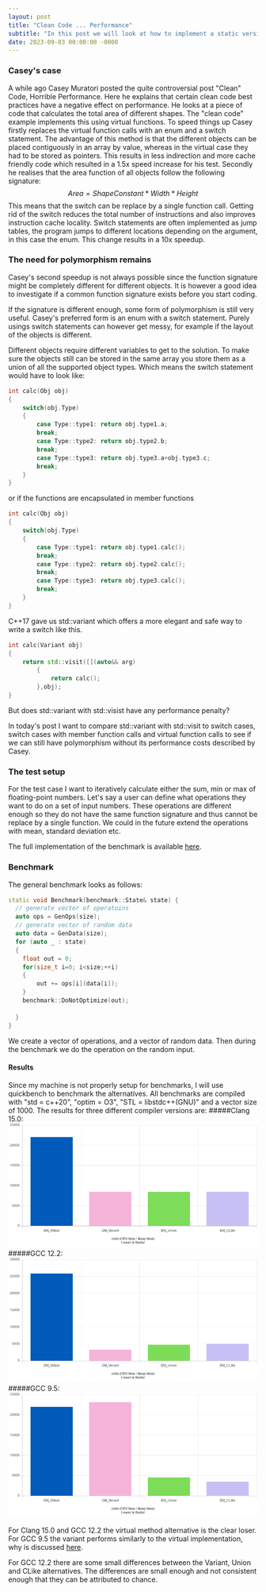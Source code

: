 ```yaml
---
layout: post
title: "Clean Code ... Performance"
subtitle: "In this post we will look at how to implement a static version of the Observer pattern"
date: 2023-09-03 00:00:00 -0000
---
```


### Casey's case 

A while ago Casey Muratori posted the quite controversial post "Clean" Code, Horrible Performance. Here he explains that certain clean code best practices have a negative effect on performance. 
He looks at a piece of code that calculates the total area of different shapes. The "clean code" example implements this using virtual functions. To speed things up Casey firstly replaces the virtual function calls with an enum and a switch statement. The advantage of this method is that the different objects can be placed contiguously in an array by value, whereas in the virtual case they had to be stored as pointers. This results in less indirection and more cache friendly code which resulted in a 1.5x speed increase for his test. 
Secondly he realises that the area function of all objects follow the following signature:
$$ Area = ShapeConstant*Width*Height$$ This means that the switch can be replace by a single function call. Getting rid of the switch reduces the total number of instructions and also improves instruction cache locality. Switch statements are often implemented as jump tables, the program jumps to different locations depending on the argument, in this case the enum. This change results in a 10x speedup.

### The need for polymorphism remains

Casey's second speedup is not always possible since the function signature might be completely different for different objects. It is however a good idea to investigate if a common function signature exists before you start coding.

If the signature is different enough, some form of polymorphism is still very useful. Casey's preferred form is an enum with a switch statement. Purely usings switch statements can however get messy, for example if the layout of the objects is different. 

Different objects require different variables to get to the solution. To make sure the objects still can be stored in the same array you store them as a union of all the supported object types. Which means the switch statement would have to look like:
```cpp
int calc(Obj obj) 
{
    switch(obj.Type)
    {
        case Type::type1: return obj.type1.a;
        break;
        case Type::type2: return obj.type2.b; 
        break;
        case Type::type3: return obj.type3.a+obj.type3.c;
        break;
    }
}
```
or if the functions are encapsulated in member functions
```cpp
int calc(Obj obj) 
{
    switch(obj.Type)
    {
        case Type::type1: return obj.type1.calc();
        break;
        case Type::type2: return obj.type2.calc(); 
        break;
        case Type::type3: return obj.type3.calc();
        break;
    }
}
```
C++17 gave us std::variant which offers a more elegant and safe way to write a switch like this. 
```cpp
int calc(Variant obj) 
{
    return std::visit([](auto&& arg)
        {
            return calc();
        },obj);
}
```

But does std::variant with std::visist have any performance penalty? 

In today's post I want to compare std::variant with std::visit to switch cases, switch cases with member function calls and virtual function calls to see if we can still have polymorphism without its performance costs described by Casey.

### The test setup

For the test case I want to iteratively calculate either the sum, min or max of floating-point numbers. Let's say a user can define what operations they want to do on a set of input numbers. These operations are different enough so they do not have the same function signature and thus cannot be replace by a single function. We could in the future extend the operations with mean, standard deviation etc. 

The full implementation of the benchmark is available [here](https://github.com/HeinBreukers/CleanCode...Performance).


### Benchmark

The general benchmark looks as follows:
```cpp
static void Benchmark(benchmark::State& state) {
  // generate vector of operatoins
  auto ops = GenOps(size);
  // generate vector of random data
  auto data = GenData(size);
  for (auto _ : state)
  {
    float out = 0;
    for(size_t i=0; i<size;++i)
    {        
        out += ops[i](data[i]);
    }
    benchmark::DoNotOptimize(out);

  }
}
```
We create a vector of operations, and a vector of random data. Then during the benchmark we do the operation on the random input.

#### Results

Since my machine is not properly setup for benchmarks, I will use quickbench to benchmark the alternatives. All benchmarks are compiled with "std = c++20", "optim = O3", "STL = libstdc++(GNU)" and a vector size of 1000. 
The results for three different compiler versions are:
#####Clang 15.0:
![alt text](images/2023-03-09-cleancode...performance/clang150.png)
#####GCC 12.2:
![alt text](images/2023-03-09-cleancode...performance/gcc122.png)
#####GCC 9.5:
![alt text](images/2023-03-09-cleancode...performance/gcc95.png)

For Clang 15.0 and GCC 12.2 the virtual method alternative is the clear loser. For GCC 9.5 the variant performs similarly to the virtual implementation, why is discussed [here](https://www.reddit.com/r/cpp/comments/kst2pu/with_stdvariant_you_choose_either_performance_or/). 

For GCC 12.2 there are some small differences between the Variant, Union and CLike alternatives. The differences are small enough and not consistent enough that they can be attributed to chance. 
